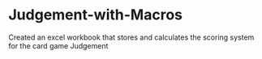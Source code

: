 # Judgement-with-Macros
Created an excel workbook that stores and calculates the scoring system for the card game Judgement 

